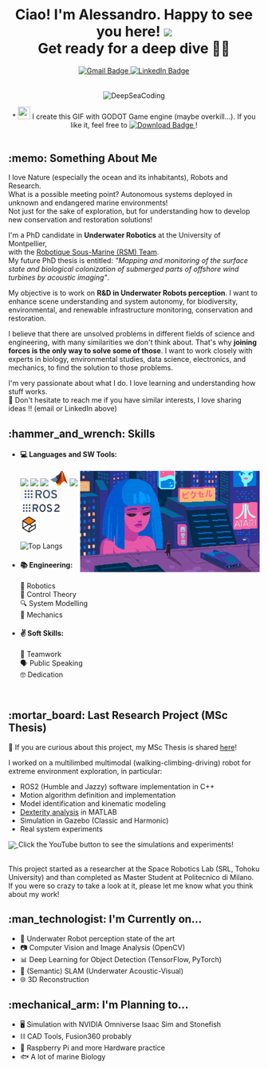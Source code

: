 <h1 align="center"> Ciao! I'm Alessandro. Happy to see you here! <img src="https://media.giphy.com/media/hvRJCLFzcasrR4ia7z/giphy.gif" width="30"> <br/> Get ready for a deep dive 🤿🐙 </h1>

<div align="center">
  <a href="mailto:puglisialessandro27@gmail.com">
    <img src="https://img.shields.io/badge/-puglisialessandro27@gmail.com-c14438?style=flat-square&logo=Gmail&logoColor=white" alt="Gmail Badge" />
  </a>
  <a href="https://www.linkedin.com/in/puglisialessandro/">
    <img src="https://img.shields.io/badge/-Alessandro_Puglisi-blue?style=flat-square&logo=Linkedin&logoColor=white" alt="LinkedIn Badge" />
  </a>
</div>
<br/>
<p align="center">
<img align="center" alt="DeepSeaCoding" width="720" height="406" src="/images/DeepOceanCoding.gif">
</p>
<div align="center">
  * <img height="25" width="25" src="https://github.com/pkowal1982/godoticon/blob/master/image/32x32.png">
  I create this GIF with GODOT Game engine (maybe overkill...). If you like it, feel free to 
  <a href="https://github.com/AlePuglisi/AlePuglisi/blob/main/images/DeepOceanCoding.gif">
    <img src="https://img.shields.io/badge/Download-blue?style=flat-square&logo=download&logoColor=white" alt="Download Badge">
  </a>!
</div>
<br/>


<!-- ![visitors](https://visitor-badge.laobi.icu/badge?page_id=AlePuglisi.AlePuglisi) -->

<h2 align="left"> :memo: Something About Me  </h2>

I love Nature (especially the ocean and its inhabitants), Robots and Research. <br/>
What is a possible meeting point? Autonomous systems deployed in unknown and endangered marine environments! <br/>
Not just for the sake of exploration, but for understanding how to develop new conservation and restoration solutions!

I'm a PhD candidate in **Underwater Robotics** at the University of Montpellier, <br/>
with the [Robotique Sous-Marine (RSM) Team](https://www.lirmm.fr/equipes/rsm/). <br/>
My future PhD thesis is entitled:
*"Mapping and monitoring of the surface state and biological colonization of submerged parts of offshore wind turbines by acoustic imaging"*. <br/>

My objective is to work on **R&D in Underwater Robots perception**. I want to enhance scene understanding and system autonomy, for biodiversity, environmental, and renewable infrastructure monitoring, conservation and restoration. 

I believe that there are unsolved problems in different fields of science and engineering, with many similarities we don't think about. 
That's why **joining forces is the only way to solve some of those**.
I want to work closely with experts in biology, environmental studies, data science, electronics, and mechanics, to find the solution to those problems. <br/>


I'm very passionate about what I do. I love learning and understanding how stuff works. <br/>
:speech_balloon: Don't hesitate to reach me if you have similar interests, I love sharing ideas !! (email or LinkedIn above)


<h2 align="left"> :hammer_and_wrench: Skills  </h2> 

- #### :computer: Languages and SW Tools: 

  <img align="right" alt="bladerunner" width="360" height="203" src="/images/cyberpunk.webp" title="I can fix that">
  <img src = 'https://upload.wikimedia.org/wikipedia/commons/1/18/ISO_C%2B%2B_Logo.svg' width='30'/> <img src = 'https://github.com/MarikIshtar007/MarikIshtar007/blob/master/images/c-original.svg' width='35'/>  <img src = 'https://github.com/MarikIshtar007/MarikIshtar007/blob/master/images/python2.png' height='30'/> <img src = 'https://github.com/AlePuglisi/AlePuglisi/blob/main/images/matlab_Logo.png' width='35'/> <img src = 'https://upload.wikimedia.org/wikipedia/commons/3/36/Simulink_Logo_%28non-wordmark%29.png' height='35'/> <img src = 'https://github.com/AlePuglisi/AlePuglisi/blob/main/images/ros_logo.png' height='25'/> <img src = 'https://github.com/AlePuglisi/AlePuglisi/blob/main/images/ros2_logo.png' height='25'/> <img src = 'https://github.com/AlePuglisi/AlePuglisi/blob/main/images/gazebo_logo.svg' width='35'/>
 
  ![Top Langs](https://github-readme-stats.vercel.app/api/top-langs/?username=AlePuglisi\&layout=compact)
  
- #### :books: Engineering:
  :robot: Robotics <br/>
  :brain: Control Theory <br/>
  :mag: System Modelling <br/>
  :nut_and_bolt: Mechanics <br/>
- #### :v: Soft Skills:                                                            
  :handshake: Teamwork <br/>
  :speaking_head: Public Speaking <br/>
  :nerd_face: Dedication 

<br/>

<h2 align="left"> :mortar_board: Last Research Project (MSc Thesis)  </h2> 

:blue_book: If you are curious about this project, my MSc Thesis is shared [here](https://drive.google.com/drive/folders/1XxlLAqeCEWFzSnoYQ-2cF5ayQb_x5DG8?usp=drive_link)!

I worked on a multilimbed multimodal (walking-climbing-driving) robot for extreme environment exploration, in particular:
- ROS2 (Humble and Jazzy) software implementation in C++
- Motion algorithm definition and implementation
- Model identification and kinematic modeling
- [Dexterity analysis](https://github.com/AlePuglisi/limbed-robot-control) in MATLAB
- Simulation in Gazebo (Classic and Harmonic)
- Real system experiments
<a href="https://youtube.com/playlist?list=PLFgoOtxCJKTPv_dibdvSUT_YPGDJBc_5C&si=XT7-SM5ew28pVOmt">
  <img align="center" src="https://upload.wikimedia.org/wikipedia/commons/0/09/YouTube_full-color_icon_%282017%29.svg" width="40">
</a>
Click the YouTube button to see the simulations and experiments! <br/>

<br/>

This project started as a researcher at the Space Robotics Lab (SRL, Tohoku University) and than completed as Master Student at Politecnico di Milano. <br/> 
If you were so crazy to take a look at it, please let me know what you think about my work! <br/>

<h2 align="left"> :man_technologist: I'm Currently on...  </h2>

- :ocean: Underwater Robot perception state of the art 
- :camera: Computer Vision and Image Analysis (OpenCV)
- :bar_chart: Deep Learning for Object Detection (TensorFlow, PyTorch)
- :compass: (Semantic) SLAM (Underwater Acoustic-Visual)
- :globe_with_meridians: 3D Reconstruction
  
<h2 align="left"> :mechanical_arm: I'm Planning to...  </h2>

- :desktop_computer: Simulation with NVIDIA Omniverse Isaac Sim and Stonefish
- :chains: CAD Tools, Fusion360 probably
- :toolbox: Raspberry Pi and more Hardware practice
- :fish: A lot of marine Biology


